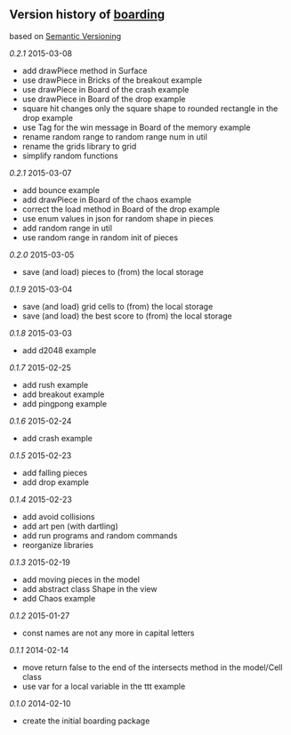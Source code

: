 ## Version history of [boarding](http://pub.dartlang.org/packages/boarding)

based on [Semantic Versioning](http://semver.org/)

*0.2.1* 2015-03-08

+ add drawPiece method in Surface 
+ use drawPiece in Bricks of the breakout example
+ use drawPiece in Board of the crash example
+ use drawPiece in Board of the drop example
+ square hit changes only the square shape to rounded rectangle in the drop example
+ use Tag for the win message in Board of the memory example 
+ rename random range to random range num in util
+ rename the grids library to grid
+ simplify random functions

*0.2.1* 2015-03-07

+ add bounce example
+ add drawPiece in Board of the chaos example
+ correct the load method in Board of the drop example
+ use enum values in json for random shape in pieces
+ add random range in util
+ use random range in random init of pieces

*0.2.0* 2015-03-05

+ save (and load) pieces to (from) the local storage

*0.1.9* 2015-03-04

+ save (and load) grid cells to (from) the local storage
+ save (and load) the best score to (from) the local storage

*0.1.8* 2015-03-03

+ add d2048 example

*0.1.7* 2015-02-25

+ add rush example
+ add breakout example
+ add pingpong example

*0.1.6* 2015-02-24

+ add crash example

*0.1.5* 2015-02-23

+ add falling pieces
+ add drop example

*0.1.4* 2015-02-23

+ add avoid collisions
+ add art pen (with dartling)
+ add run programs and random commands
+ reorganize libraries

*0.1.3* 2015-02-19

+ add moving pieces in the model
+ add abstract class Shape in the view
+ add Chaos example

*0.1.2* 2015-01-27

+ const names are not any more in capital letters

*0.1.1* 2014-02-14

+ move return false to the end of the intersects method in the model/Cell class
+ use var for a local variable in the ttt example

*0.1.0* 2014-02-10

+ create the initial boarding package

